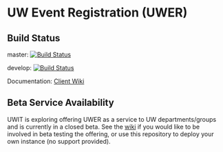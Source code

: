 # UW Event Registration (UWER)

## Build Status

master: [![Build Status](https://dev.azure.com/uwit-ews/WS/_apis/build/status/uwwebservices.idcard-webapp-poc?branchName=master)](https://dev.azure.com/uwit-ews/WS/_build/latest?definitionId=50&branchName=master)

develop: [![Build Status](https://dev.azure.com/uwit-ews/WS/_apis/build/status/uwwebservices.idcard-webapp-poc?branchName=develop)](https://dev.azure.com/uwit-ews/WS/_build/latest?definitionId=50&branchName=develop)

Documentation: [Client Wiki](https://wiki.cac.washington.edu/pages/viewpage.action?pageId=92391281)

## Beta Service Availability

UWIT is exploring offering UWER as a service to UW departments/groups and is currently in a closed beta. See the [wiki](https://wiki.cac.washington.edu/pages/viewpage.action?pageId=92391281) if you would like to be involved in beta testing the offering, or use this repository to deploy your own instance (no support provided).
